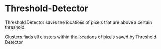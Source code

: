 # Threshold-Detector
Threshold Detector saves the locations of pixels that are above a certain threshold.

Clusters finds all clusters within the locations of pixels saved by Threshold Detector

